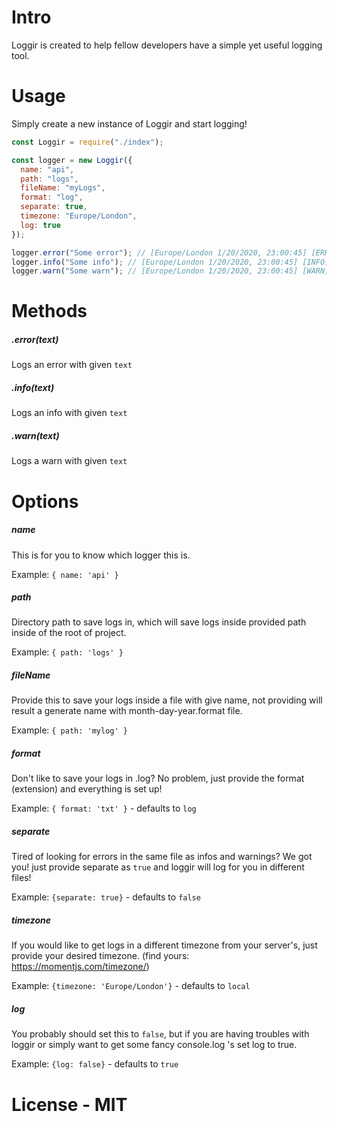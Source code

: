 # Intro

Loggir is created to help fellow developers have a simple yet useful logging tool.

# Usage

Simply create a new instance of Loggir and start logging!

```javascript
const Loggir = require("./index");

const logger = new Loggir({
  name: "api",
  path: "logs",
  fileName: "myLogs",
  format: "log",
  separate: true,
  timezone: "Europe/London",
  log: true
});

logger.error("Some error"); // [Europe/London 1/20/2020, 23:00:45] [ERROR] Some error
logger.info("Some info"); // [Europe/London 1/20/2020, 23:00:45] [INFO] Some info
logger.warn("Some warn"); // [Europe/London 1/20/2020, 23:00:45] [WARN] Some warn
```

# Methods

##### .error(text)

Logs an error with given `text`

##### .info(text)

Logs an info with given `text`

##### .warn(text)

Logs a warn with given `text`

# Options

##### name

This is for you to know which logger this is.

Example: `{ name: 'api' }`

##### path

Directory path to save logs in, which will save logs inside provided path inside of the root of project.

Example: `{ path: 'logs' }`

##### fileName

Provide this to save your logs inside a file with give name, not providing will result a generate name with month-day-year.format file.

Example: `{ path: 'mylog' }`

##### format

Don't like to save your logs in .log? No problem, just provide the format (extension) and everything is set up!

Example: `{ format: 'txt' }` - defaults to `log`

##### separate

Tired of looking for errors in the same file as infos and warnings? We got you! just provide separate as `true` and loggir will log for you in different files!

Example: `{separate: true}` - defaults to `false`

##### timezone

If you would like to get logs in a different timezone from your server's, just provide your desired timezone. (find yours: https://momentjs.com/timezone/)

Example: `{timezone: 'Europe/London'}` - defaults to `local`

##### log

You probably should set this to `false`, but if you are having troubles with loggir or simply want to get some fancy console.log 's set log to true.

Example: `{log: false}` - defaults to `true`

# License - MIT
